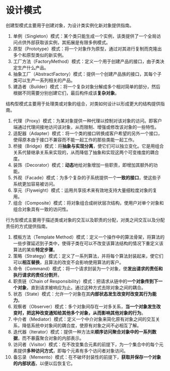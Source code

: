 # 设计模式

创建型模式主要用于创建对象，为设计类实例化新对象提供指南。

1. 单例（Singleton）模式：某个类只能生成一个实例，该类提供了一个全局访问点供外部获取该实例，其拓展是有限多例模式。
2. 原型（Prototype）模式：将一个对象作为原型，通过对其进行复制而克隆出多个和原型类似的新实例。
3. 工厂方法（FactoryMethod）模式：定义一个用于创建产品的接口，由子类决定生产什么产品。
4. 抽象工厂（AbstractFactory）模式：提供一个创建产品族的接口，其每个子类可以生产一系列相关的产品。
5. 建造者（Builder）模式：将一个复杂对象分解成多个相对简单的部分，然后根据不同需要分别创建它们，最后构件成该**复杂对象**。

结构型模式主要用于处理类或对象的组合，对类如何设计以形成更大的结构提供指南。

1. 代理（Proxy）模式：为某对象提供一种代理以控制对该对象的访问。即客户端通过代理间接地访问该对象，从而限制、增强或修改该对象的一些特性。
2. 适配器（Adapter）模式：将一个类的接口转换成客户希望的另外一个接口，使得原本由于接口不兼容而不能一起工作的那些类能一起工作。
3. 桥接（Bridge）模式：将**抽象与实现分离**，使它们可以独立变化。它是用组合关系代替继承关系来实现的，从而降低了抽象和实现这两个可变维度的耦合度。
4. 装饰（Decorator）模式：**动态**地给对象增加一些职责，即增加其额外的功能。
5. 外观（Facade）模式：为多个复杂的子系统提供一个**一致的接口**，使这些子系统更加容易被访问。
6. 享元（Flyweight）模式：运用共享技术来有效地支持大量细粒度对象的复用。
7. 组合（Composite）模式：将对象组合成树状层次结构，使用户对单个对象和组合对象具有一致的访问性。

行为型模式主要用于描述类或对象的交互以及职责的分配，对类之间交互以及分配责任的方式提供指南。

1. 模板方法（Template Method）模式：定义一个操作中的算法骨架，将算法的一些步骤延迟到子类中，使得子类在可以不改变该算法结构的情况下重定义该算法的某些**特定步骤**。
2. 策略（Strategy）模式：定义了一系列算法，并将每个算法封装起来，使它们可以**相互替换**，且算法的改变不会影响使用算法的客户。
3. 命令（Command）模式：将一个请求封装为一个对象，使**发出请求的责任和执行请求的责任分割开**。
4. 职责链（Chain of Responsibility）模式：把请求从链中的**一个对象传到下一个对象**，直到请求被响应为止。通过这种方式去除对象之间的耦合。
5. 状态（State）模式：允许一个对象在其**内部状态发生改变时改变其行为能力**。
6. 观察者（Observer）模式：多个对象间存在一对多关系，**当一个对象发生改变时，把这种改变通知给其他多个对象，从而影响其他对象的行为**。
7. 中介者（Mediator）模式：定义一个中介对象来简化原有对象之间的交互关系，降低系统中对象间的耦合度，使原有对象之间不必相互了解。
8. 迭代器（Iterator）模式：提供一种方法来**顺序访问聚合对象中的一系列数据**，而不暴露聚合对象的内部表示。
9. 访问者（Visitor）模式：在不改变集合元素的前提下，为一个集合中的每个元素提供**多种访问方式**，即每个元素有多个访问者对象访问。
10. 备忘录（Memento）模式：在不破坏封装性的前提下，**获取并保存一个对象的内部状态**，以便以后恢复它。
